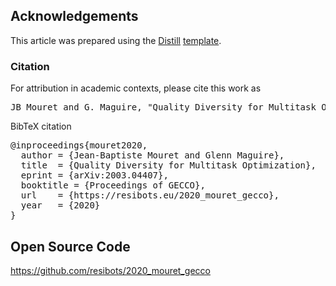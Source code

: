 ## Acknowledgements


This article was prepared using the [Distill](https://distill.pub) [template](https://github.com/distillpub/template). 


<h3 id="citation">Citation</h3>

For attribution in academic contexts, please cite this work as

<pre class="citation short">JB Mouret and G. Maguire, "Quality Diversity for Multitask Optimization", Proc. of GECCO. 2020.</pre>

BibTeX citation

<pre class="citation long">@inproceedings{mouret2020,
  author = {Jean-Baptiste Mouret and Glenn Maguire},
  title  = {Quality Diversity for Multitask Optimization},
  eprint = {arXiv:2003.04407},
  booktitle = {Proceedings of GECCO},
  url    = {https://resibots.eu/2020_mouret_gecco},
  year   = {2020}
}</pre>

## Open Source Code

https://github.com/resibots/2020_mouret_gecco